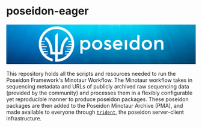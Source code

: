# poseidon-eager

![](docs/images/Poseidon-Logo-WaterGraphicLrg.png)

This repository holds all the scripts and resources needed to run the Poseidon Framework's Minotaur Workflow.
The Minotaur workflow takes in sequencing metadata and URLs of publicly archived raw sequencing data (provided
by the community) and processes them in a flexibly configurable yet reproducible manner to produce poseidon
packages. These poseidon packages are then added to the Poseidon Minotaur Archive (PMA), and made available
to everyone through [`trident`](https://github.com/poseidon-framework/poseidon-hs), the poseidon server-client
infrastructure.
